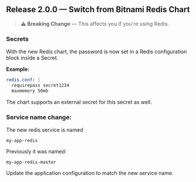 ## Release 2.0.0 — Switch from Bitnami Redis Chart

> **⚠️ Breaking Change** — This affects you if you're using Redis.

### Secrets

With the new Redis chart, the password is now set in a Redis configuration block inside a Secret.

**Example:**

```yaml
redis.conf: |
  requirepass secret1234
  maxmemory 50mb
```
The chart supports an external secret for this secret as well.

### Service name change:

The new redis service is named 
```
my-app-redis
```

Previously it was named:
```
my-app-redis-master
```

Update the application configuration to match the new service name.


